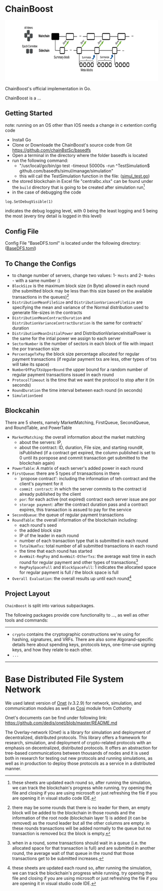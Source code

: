 
# ChainBoost #
<p align="center"><img width="650" height="200" src="./BaseDFSProtocol/chainboost.png" alt="ChainBoost logo"></p>

ChainBoost's official implementation in Go.

ChainBoost is a ...

## Getting Started ##
note: running on an OS other than IOS needs a change in c extention config code

- Install Go
- Clone or Downloade the ChainBoost's source code from Git <https://github.com/chainBstSc/basedfs>
- Open a terminal in the directory where the folder basedfs is located
- run the following command: 
    - "/usr/local/go/bin/go test -timeout 50000s -run ^TestSimulation$ github.com/basedfs/simul/manage/simulation"
    - this will call the TestSimulation function in the file: ([simul_test.go](https://github.com/chainBstSc/basedfs/blob/master/simul/manage/simulation/simul_test.go))
- the stored blockchain in Excel file "centralbc.xlsx"  can be found under the `build` directory that is going to be created after simulation run[^3]
- in the case of debugging the code

```
log.SetDebugVisible(1)
```

indicates the debug logging level, with 0 being the least logging and 5 being the most (every tiny detail is logged in this level)



## Config File ##

Config File "BaseDFS.toml" is located under the following directory:
([BaseDFS.toml](https://github.com/chainBstSc/basedfs/blob/master/simul/manage/simulation/BaseDFS.toml))


## To Change the Configs ##
- to change number of servers, change two values: 1- `Hosts` and 2- `Nodes` - with a same number :)
- `BlockSize` is the maximum block size (in Byte) allowed in each round (the submitted block may be less than this size based on the available transactions in the queues)[^1]
- `DistributionMeanFileSize` and `DistributionVarianceFileSize` are specifying the mean and variance of the Normal distribution used to generate file-sizes in the contracts
- `DistributionMeanContractDuration` and `DistributionVarianceContractDuration` is the same for contracts' duration
- `DistributionMeanInitialPower` and DistributionVarianceInitialPower is the same for the intial power we assign to each server
- `SectorNumber` is the number of sectors in each block of file with impact the por transaction size
- `PercentageTxPay` the block size percentage allocated for regular payment transactions (if regular payment txs are less, other types of txs will take its space)
- `NumberOfPayTXsUpperBound` the upper bound for a random number of regular payment transactions issued in each round
- `ProtocolTimeout` is the time that we want the protocol to stop after it (in seconds)
- `RoundDuration` the time interval between each round (in seconds)
- `SimulationSeed` 


## Blockcahin ##
There are 5 sheets, namely MarketMatching, FirstQueue, SecondQueue, and RoundTable, and PowerTable


- `MarketMatching`: the overall information about the market matching
    - about the servers: IP, 
    - about the contract: ID, duration, File size, and starting round#, isPublished (if a contract get expired, the column published is set to 0 until its poropose and commit transaction get submitted to the blockchain again)
- `PowerTable`: A matrix of each server's added power in each round
- `FirstQueue`: there are 5 types of trransactions in there
    - `propose contract': including the information of teh contract and the client's payment for it
    - `commit contract`: in which the server commits to the contract id already published by the client
    - `por`: for each active (not expired) contract each server issue ane por
    - `storage payment`: after the contract duration pass and a contract expires, this transaction is assued to pay for the service
- `SecondQueue`: the queue of regular payment transactions
- `RoundTable`: the overall information of the blockchain including:
    - each round's seed
    - the added block size
    - IP of the leader in each round
    - number of each transaction type that is submitted in each round
    - `TotalNumTxs`: total number of all submitted transactions in each round
    - the time that each round has started
    - `AveWait-RegPay` and `AveWait-OtherTxs`: the average wait time in each round for regular payment and other types of transactions[^2]
    - `RegPaySpaceFull` and `BlockSpaceFull`: 1 indicates the allocated space for regular payment is full /  the block space is full
- `Overall Evaluation`: the overall results up until each round[^3]


## Project Layout ##

`ChainBoost` is split into various subpackages.

The following packages provide core functionality to ..., as well as other tools and commands:

--------------------------------------------------------------------------------------------------
  - `crypto` contains the cryptographic constructions we're using for hashing,
    signatures, and VRFs. There are also some Algorand-specific details here
    about spending keys, protocols keys, one-time-use signing keys, and how they
    relate to each other.
  -   `...`
--------------------------------------------------------------------------------------------------

# Base Distributed File System Network

We used latest version of [Onet](https://github.com/dedis/onet/tree/v3.2.9) (v.3.2.9) for network, simulation, and communication modules 
as well as [Cosi](https://github.com/dedis/cothority) module from Cothority 

Onet's documents can be find under following link:
<https://github.com/dedis/onet/blob/master/README.md>

The Overlay-network (Onet) is a library for simulation and deployment of
decentralized, distributed protocols. This library offers a framework for
research, simulation, and deployment of crypto-related protocols with an emphasis
on decentralized, distributed protocols. It offers an abstraction for tree-based
communications between thousands of nodes and it is used both in research for
testing out new protocols and running simulations, as well as in production to
deploy those protocols as a service in a distributed manner.




<!--FootNote-->
[^1]: there may be some rounds that there is no leader for them, an empty block will be added to the blockchain in those rounds and the information of the root node (blockchain layer 1) is added (it can be removed) as the round leader but all the other columns are empty. in these rounds transactions will be added normally to the queue but no transaction is removed bcz the block is empty.
[^2]: when in a round, some transactions should wait in a queue (i.e. the allocated space for  that transaction is full) and are submitted in another round, the average wait of that queue in the round that those transactions get to be submitted increases.
[^3]: these sheets are updated each round so, after running the simulation, we can track the blockchain's progress while running. try opening the file and closing if you are using microsoft or just refreshing the file if you are opening it in visual studio code IDE.
<!--FootNote-->
